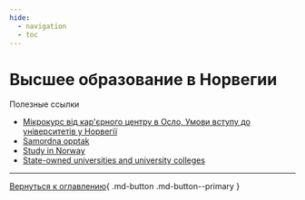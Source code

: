 ```yaml
---
hide:
  - navigation
  - toc
---
```


# Высшее образование в Норвегии
Полезные ссылки

- [Мікрокурс від кар'єрного центру в Осло, Умови вступу до університетів y Норвегії](https://vimeo.com/810049944/2c31ac7c9b)
- [Samordna opptak](https://www.samordnaopptak.no/info/utenlandsk_utdanning/ukraina/)
- [Study in Norway](https://studyinnorway.no/)
- [State-owned universities and university colleges](https://www.regjeringen.no/en/dep/kd/organisation/kunnskapsdepartementets-etater-og-virksomheter/Subordinate-agencies-2/state-run-universities-and-university-co/id434505/)

---

[Вернуться к оглавлению](index.md){ .md-button .md-button--primary }
